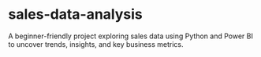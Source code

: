 # sales-data-analysis
A beginner-friendly project exploring sales data using Python and Power BI to uncover trends, insights, and key business metrics.
